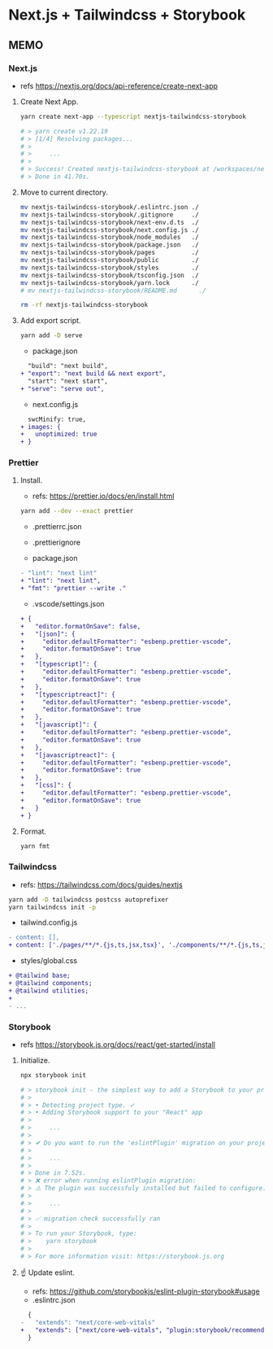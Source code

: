 # Next.js + Tailwindcss + Storybook

## MEMO

### Next.js

- refs https://nextjs.org/docs/api-reference/create-next-app

1. Create Next App.

   ```sh
   yarn create next-app --typescript nextjs-tailwindcss-storybook

   # > yarn create v1.22.19
   # > [1/4] Resolving packages...
   # >
   # >     ...
   # >
   # > Success! Created nextjs-tailwindcss-storybook at /workspaces/nextjs-tailwindcss-storybook/nextjs-tailwindcss-storybook
   # > Done in 41.70s.
   ```

1. Move to current directory.

   ```sh
   mv nextjs-tailwindcss-storybook/.eslintrc.json ./
   mv nextjs-tailwindcss-storybook/.gitignore     ./
   mv nextjs-tailwindcss-storybook/next-env.d.ts  ./
   mv nextjs-tailwindcss-storybook/next.config.js ./
   mv nextjs-tailwindcss-storybook/node_modules   ./
   mv nextjs-tailwindcss-storybook/package.json   ./
   mv nextjs-tailwindcss-storybook/pages          ./
   mv nextjs-tailwindcss-storybook/public         ./
   mv nextjs-tailwindcss-storybook/styles         ./
   mv nextjs-tailwindcss-storybook/tsconfig.json  ./
   mv nextjs-tailwindcss-storybook/yarn.lock      ./
   # mv nextjs-tailwindcss-storybook/README.md      ./

   rm -rf nextjs-tailwindcss-storybook
   ```

1. Add export script.

   ```sh
   yarn add -D serve
   ```

   - package.json

   ```diff
     "build": "next build",
   + "export": "next build && next export",
     "start": "next start",
   + "serve": "serve out",
   ```

   - next.config.js

   ```diff
     swcMinify: true,
   + images: {
   +   unoptimized: true
   + }
   ```

### Prettier

1. Install.

   - refs: https://prettier.io/docs/en/install.html

   ```sh
   yarn add --dev --exact prettier
   ```

   - .prettierrc.json
   - .prettierignore

   - package.json

   ```diff
   - "lint": "next lint"
   + "lint": "next lint",
   + "fmt": "prettier --write ."
   ```

   - .vscode/settings.json

   ```diff
   + {
   +   "editor.formatOnSave": false,
   +   "[json]": {
   +     "editor.defaultFormatter": "esbenp.prettier-vscode",
   +     "editor.formatOnSave": true
   +   },
   +   "[typescript]": {
   +     "editor.defaultFormatter": "esbenp.prettier-vscode",
   +     "editor.formatOnSave": true
   +   },
   +   "[typescriptreact]": {
   +     "editor.defaultFormatter": "esbenp.prettier-vscode",
   +     "editor.formatOnSave": true
   +   },
   +   "[javascript]": {
   +     "editor.defaultFormatter": "esbenp.prettier-vscode",
   +     "editor.formatOnSave": true
   +   },
   +   "[javascriptreact]": {
   +     "editor.defaultFormatter": "esbenp.prettier-vscode",
   +     "editor.formatOnSave": true
   +   },
   +   "[css]": {
   +     "editor.defaultFormatter": "esbenp.prettier-vscode",
   +     "editor.formatOnSave": true
   +   }
   + }
   ```

1. Format.

   ```sh
   yarn fmt
   ```

### Tailwindcss

- refs: https://tailwindcss.com/docs/guides/nextjs

```sh
yarn add -D tailwindcss postcss autoprefixer
yarn tailwindcss init -p
```

- tailwind.config.js

```diff
- content: [],
+ content: ['./pages/**/*.{js,ts,jsx,tsx}', './components/**/*.{js,ts,jsx,tsx}'],
```

- styles/global.css

```diff
+ @tailwind base;
+ @tailwind components;
+ @tailwind utilities;
+
- ...
```

### Storybook

- refs https://storybook.js.org/docs/react/get-started/install

1. Initialize.

   ```sh
   npx storybook init

   # > storybook init - the simplest way to add a Storybook to your project.
   # >
   # > • Detecting project type. ✓
   # > • Adding Storybook support to your "React" app
   # >
   # >     ...
   # >
   # > ✔ Do you want to run the 'eslintPlugin' migration on your project? … yes
   # >
   # >     ...
   # >
   # > Done in 7.52s.
   # > ❌ error when running eslintPlugin migration:
   # > ⚠️ The plugin was successfuly installed but failed to configure.
   # >
   # >     ...
   # >
   # > ✅ migration check successfully ran
   # >
   # > To run your Storybook, type:
   # >    yarn storybook
   # >
   # > For more information visit: https://storybook.js.org
   ```

1. ☝ Update eslint.

   - refs: https://github.com/storybookjs/eslint-plugin-storybook#usage
   - .eslintrc.json

   ```diff
     {
   -   "extends": "next/core-web-vitals"
   +   "extends": ["next/core-web-vitals", "plugin:storybook/recommended"]
     }
   ```
